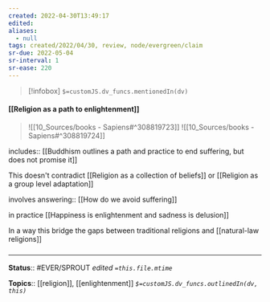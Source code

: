 ```yaml
---
created: 2022-04-30T13:49:17 
edited: 
aliases:
  - null
tags: created/2022/04/30, review, node/evergreen/claim
sr-due: 2022-05-04
sr-interval: 1
sr-ease: 220
---
```

> [!infobox]
`$=customJS.dv_funcs.mentionedIn(dv)`

#### [[Religion as a path to enlightenment]]


> ![[10_Sources/books - Sapiens#^308819723]]
> ![[10_Sources/books - Sapiens#^308819724]]

includes:: [[Buddhism outlines a path and practice to end suffering, but does not promise it]]

This doesn't contradict
[[Religion as a collection of beliefs]]
or 
[[Religion as a group level adaptation]]

involves answering:: [[How do we avoid suffering]]

in practice [[Happiness is enlightenment and sadness is delusion]]

In a way this bridge the gaps between traditional religions and [[natural-law religions]]

### <hr class="footnote"/>

**Status**:: #EVER/SPROUT
*edited `=this.file.mtime`*

**Topics**:: [[religion]], [[enlightenment]]
*`$=customJS.dv_funcs.outlinedIn(dv, this)`*
